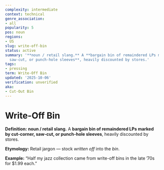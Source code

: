 ```yaml
---
complexity: intermediate
context: technical
genre_association:
- all
popularity: 5
pos: noun
regions:
- US
slug: write-off-bin
status: active
summary: '**noun / retail slang.** A **bargain bin of remaindered LPs marked by cut-corner,
  saw-cut, or punch-hole sleeves**, heavily discounted by stores.'
tags:
- pressing
term: Write-Off Bin
updated: '2025-10-06'
verification: unverified
aka:
- Cut-Out Bin
---
```


# Write-Off Bin

**Definition:** **noun / retail slang.** A **bargain bin of remaindered LPs marked by cut-corner, saw-cut, or punch-hole sleeves**, heavily discounted by stores.

**Etymology:** Retail jargon — stock *written off* into the *bin*.

**Example:** “Half my jazz collection came from write-off bins in the late ’70s for $1.99 each.”

